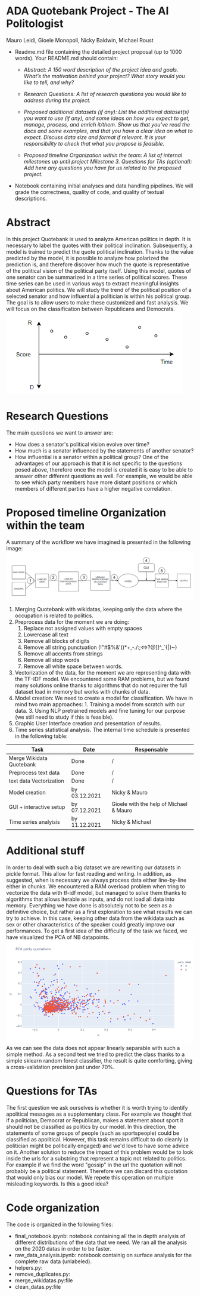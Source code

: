 # ADA Quotebank Project - The AI Politologist

Mauro Leidi, Gioele Monopoli, Nicky Baldwin, Michael Roust

- Readme.md file containing the detailed project proposal (up to 1000 words). Your README.md should contain:

    - *Abstract: A 150 word description of the project idea and goals. What’s the motivation behind your project? What story would you like to tell, and why?*

    - *Research Questions: A list of research questions you would like to address during the project.*

    - *Proposed additional datasets (if any): List the additional dataset(s) you want to use (if any), and some ideas on how you expect to get, manage, process, and enrich it/them. Show us that you’ve read the docs and some examples, and that you have a clear idea on what to expect. Discuss data size and format if relevant. It is your responsibility to check that what you propose is feasible.*

    - *Proposed timeline Organization within the team: A list of internal milestones up until project Milestone 3.
    Questions for TAs (optional): Add here any questions you have for us related to the proposed project.*

- Notebook containing initial analyses and data handling pipelines. We will grade the correctness, quality of code, and quality of textual descriptions.

# Abstract
In this project Quotebank is used to analyze American politics in depth. It is necessary to label the quotes with their political inclination.
Subsequently, a model is trained to predict the quote political inclination. Thanks to the value predicted by the model, it is possible to analyze how polarized the prediction is, and therefore discover how much the quote is representative of the political vision of the political party itself.
Using this model, quotes of one senator can be summarized in a time series of political scores. These time series can be used in various ways to extract meaningful insights about American politics. We will study the trend of the political position of a selected senator and how influential a politician is within his political group. The goal is to allow users to make these customized and fast analysis. We will focus on the classification between Republicans and Democrats.
![](media/TimeSerie.PNG)
# Research Questions
The main questions we want to answer are:
- How does a senator's political vision evolve over time?
- How much is a senator influenced by the statements of another senator?
- How influential is a senator within a political group?
One of the advantages of our approach is that it is not specific to the questions posed above, therefore once the model is created it is easy to be able to answer other different questions as well. For example, we would be able to see which party members have more distant positions or which members of different parties have a higher negative correlation.
# Proposed timeline Organization within the team
A summary of the workflow we have imagined is presented in the following image:
![](media/workflow.PNG)
1) Merging Quotebank with wikidatas, keeping only the data where the occupation is related to politics.
2) Preprocess data for the moment we are doing:
   1) Replace not assigned values with empty spaces
   2) Lowercase all text
   3) Remove all blocks of digits
   4) Remove all string.punctuation (!"#$%&'()*+,-./:;<=>?@[]^_`{|}~)
   5) Remove all accents from strings
   6) Remove all stop words
   7) Remove all white space between words.
3) Vectorization of the data, for the moment we are representing data with the TF-IDF model. We encountered some RAM problems, but we found many solutions online thanks to algorithms that do not requirer the full dataset load in memory but works with chunks of data.
4) Model creation: We need to create a model for classification. We have in mind two main approaches: 1. Training a model from scratch with our data. 3. Using NLP pretrained models and fine tuning for our purpose (we still need to study if this is feasible).
5) Graphic User Interface creation and presentation of results.
6) Time series statistical analysis.
The internal time schedule is presented in the following table:

Task                    | Date         |Responsable
------------------------| -------------|-------------
Merge Wikidata Quotebank| Done         |     /
Preprocess text data    | Done         |     /
text data Vectorization | Done         |     /
Model creation          | by 03.12.2021| Nicky  & Mauro
GUI + interactive setup | by 07.12.2021| Gioele with the help of Michael  & Mauro
Time series analyisis   | by 11.12.2021| Nicky & Michael

# Additional stuff
In order to deal with such a big dataset we are rewriting our datasets in pickle format. This allow for fast reading and writing. In addition, as suggested, when is necessary we always process data either line-by-line either in chunks. We encountered a RAM overload problem when tring to vectorize the data with tf-idf model, but managed to solve them thanks to algorithms that allows iterable as inputs, and do not load all data into memory.
Everything we have done is absolutely not to be seen as a definitive choice, but rather as a first exploration to see what results we can try to achieve. In this case, keeping other data from the wikidata such as sex or other characteristics of the speaker could greatly improve our performances. To get a first idea of the difficulty of the task we faced, we have visualized the PCA of NB datapoints.
![](media/pca.png)
As we can see the data does not appear linearly separable with such a simple method. As a second test we tried to predict the class thanks to a simple sklearn random forest classifier, the result is quite comforting, giving a cross-validation precision just under 70%.
# Questions for TAs
The first question we ask ourselves is whether it is worth trying to identify apolitical messages as a supplementary class. For example we thought that if a politician, Democrat or Republican, makes a statement about sport it should not be classified as politics by our model. In this direction, the statements of some groups of people (such as sportspeople) could be classified as apolitical. However, this task remains difficult to do cleanly (a politician might be politically engaged) and we'd love to have some advice on it. Another solution to reduce the impact of this problem would be to look inside the urls for a substring that represent a topic not related to politics. For example if we find the word "gossip" in the url the quotation will not probably be a political statement. Therefore we can discard this quotation that would only bias our model. We repete this operation on multiple misleading keywords. Is this a good idea?
# Code organization
The code is organized in the following files:
- final_notebook.ipynb: notebook containing all the in depth analysis of different distributions of the data that we need. We ran all the analysis on the 2020 datas in order to be faster.
- raw_data_analysis.ipynb: notebook containig on surface analysis for the complete raw data (unlabeled).
- helpers.py:
- remove_duplicates.py:
- merge_wikidatas.py:file 
- clean_datas.py:file 




